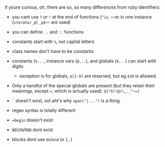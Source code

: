 if youre curious, oh, there are so, so many differences from ruby
identifiers:
- you cant use `?` or `!` at the end of functions (`^is_`—or in one instance (`iterator_p`) `_p$`— are used)
- you can define `..` and `::` functions
- constants start with `%`, not capital letters
- class names don't have to be constants
- constants (`%...`, instance vars (`@...`), and globals (`$...`) can start with digits
	- exception is for globals, `$[1-9]` are reserved, but eg `$10` is allowed.
- Only a handful of the special globals are present (but they retain their meanings, except `=`, which is actually used): `$[*$?!@/\,._^~=]`

- `` ` `` doesn't exist, sot aht's why `open("|...")` is a thing.
- regex syntax is totally different
- `=begin` doesn't exist
- `BEGIN`/`END` dont exist
- blocks dont use `do`/`end` or `{`..`}`
